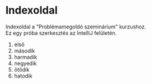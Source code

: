 # Indexoldal

Indexoldal a "Problémamegoldó szeminárium" kurzushoz.
</br>
Ez egy próba szerkesztés az IntelliJ felületén.

1. első
2. második
3. harmadik
4. negyedik
5. ötödik
6. hatodik